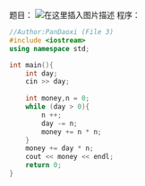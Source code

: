 题目：
![在这里插入图片描述](https://pic.2ge.org/cdn/?url=https://img-blog.csdnimg.cn/2021070919242468.png?x-oss-process=image/watermark,type_ZmFuZ3poZW5naGVpdGk,shadow_10,text_aHR0cHM6Ly9ibG9nLmNzZG4ubmV0L1BhbkRhb3hpMjAyMA==,size_16,color_FFFFFF,t_70)
程序：

```cpp
//Author:PanDaoxi (File 3) 
#include <iostream>
using namespace std;

int main(){
	int day;
	cin >> day;
	
	int money,n = 0;
	while (day > 0){
		n ++;
		day -= n;
		money += n * n;
	}
	money += day * n;
	cout << money << endl;
	return 0;
}
```

